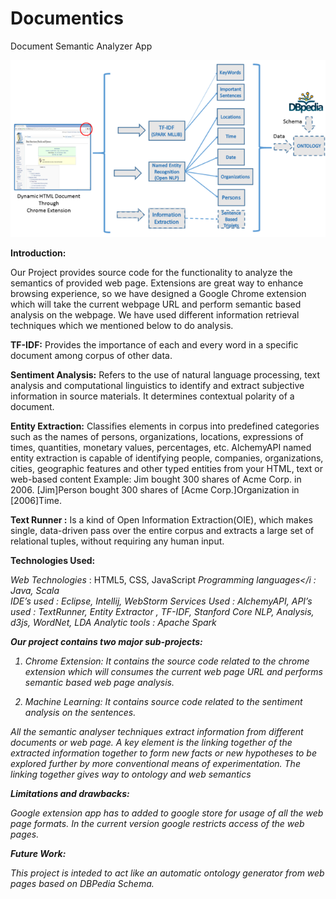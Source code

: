 # Documentics
Document Semantic Analyzer App

![Work flow](workflow.png)

<b>Introduction: </b>

Our Project provides source code for the functionality to analyze the semantics of provided web page. Extensions are great way to enhance browsing experience, so we have designed a Google Chrome extension which will take the current webpage URL and perform semantic based analysis on the webpage. We have used different information retrieval techniques which we mentioned below to do analysis.

<b>TF-IDF:</b> Provides the importance of each and every word in a specific document among corpus of other data. 

<b>Sentiment Analysis:</b> Refers to the use of natural language processing, text analysis and computational linguistics to identify and extract subjective information in source materials. It determines contextual polarity of a document.

<b>Entity Extraction:</b> Classifies elements in corpus into predefined categories such as the names of persons, organizations, locations, expressions of times, quantities, monetary values, percentages, etc. AlchemyAPI named entity extraction is capable of identifying people, companies, organizations, cities, geographic features and other typed entities from your HTML, text or web-based content
  Example:
                Jim bought 300 shares of Acme Corp. in 2006.
               [Jim]Person bought 300 shares of [Acme Corp.]Organization in [2006]Time. 

<b>Text Runner :</b> Is a kind of Open Information Extraction(OIE), which makes single, data-driven pass over the entire corpus and extracts a large set of relational tuples, without requiring any human input.

<b>Technologies Used: </b>

 <i> Web Technologies </i>             	: HTML5, CSS, JavaScript
<i>Programming languages</i            	: Java, Scala	
<i>IDE’s used</i>                	      : Eclipse, Intellij, WebStorm
<i>Services Used</i>                  	: AlchemyAPI, 
<i>API’s used</i>                       : TextRunner, Entity Extractor , TF-IDF, Stanford Core NLP, Analysis, d3js, WordNet, LDA
<i>Analytic tools</i>                   : Apache Spark	

 
<b>Our project contains two major sub-projects:</b>

1. Chrome Extension: It contains the source code related to the chrome extension which will consumes the current web page URL and   performs semantic based web page analysis.

2. Machine Learning: It contains source code related to the sentiment analysis on the sentences.


All the semantic analyser techniques extract information from different documents or web page. A key element is the linking together of the extracted information together to form new facts or new hypotheses to be explored further by more conventional means of experimentation. The linking together gives way to ontology and web semantics

<b>Limitations and drawbacks:</b>

Google extension app has to added to google store for usage of all the web page formats. In the current version google restricts access of the web pages.


<b>Future Work:</b>

This project is inteded to act like an automatic ontology generator from web pages based on DBPedia Schema.

